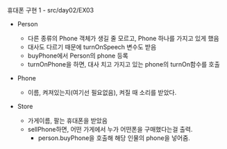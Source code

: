휴대폰 구현 1 - src/day02/EX03

* Person
    * 다른 종류의 Phone 객체가 생길 줄 모르고, Phone 하나를 가지고 있게 했음
    * 대사도 다르기 때문에 turnOnSpeech 변수도 받음
    * buyPhone에서 Person의 phone 등록
    * turnOnPhone을 하면, 대사 치고 가지고 있는 phone의 turnOn함수를 호출

* Phone
    * 이름, 켜져있는지(여기선 필요없음), 켜질 때 소리를 받았다.

* Store
    * 가게이름, 팔는 휴대폰을 받았음
    * sellPhone하면, 어떤 가게에서 누가 어떤폰을 구매했다는걸 출력.
        * person.buyPhone을 호출해 해당 인물의 phone을 넣어줌.
